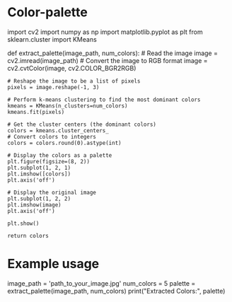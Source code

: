 # Color-palette
import cv2
import numpy as np
import matplotlib.pyplot as plt
from sklearn.cluster import KMeans

def extract_palette(image_path, num_colors):
    # Read the image
    image = cv2.imread(image_path)
    # Convert the image to RGB format
    image = cv2.cvtColor(image, cv2.COLOR_BGR2RGB)
    
    # Reshape the image to be a list of pixels
    pixels = image.reshape(-1, 3)
    
    # Perform k-means clustering to find the most dominant colors
    kmeans = KMeans(n_clusters=num_colors)
    kmeans.fit(pixels)
    
    # Get the cluster centers (the dominant colors)
    colors = kmeans.cluster_centers_
    # Convert colors to integers
    colors = colors.round(0).astype(int)
    
    # Display the colors as a palette
    plt.figure(figsize=(8, 2))
    plt.subplot(1, 2, 1)
    plt.imshow([colors])
    plt.axis('off')
    
    # Display the original image
    plt.subplot(1, 2, 2)
    plt.imshow(image)
    plt.axis('off')
    
    plt.show()
    
    return colors

# Example usage
image_path = 'path_to_your_image.jpg'
num_colors = 5
palette = extract_palette(image_path, num_colors)
print("Extracted Colors:", palette)
